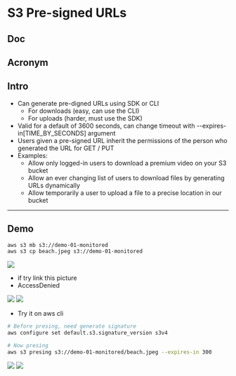 # S3 Pre-signed URLs

## Doc

## Acronym

## Intro
* Can generate pre-digned URLs using SDK or CLI
    * For downloads (easy, can use the CLI)
    * For uploads (harder, must use the SDK)
* Valid for a default of 3600 seconds, can change timeout with --expires-in[TIME_BY_SECONDS] argument
* Users given a pre-signed URL inherit the permissions of the person who generated the URL for GET / PUT
* Examples:
    * Allow only logged-in users to download a premium video on your S3 bucket
    * Allow an ever changing list of users to download files by generating URLs dynamically
    * Allow temporarily a user to upload a file to a precise location in our bucket
    
---

## Demo
````bash
aws s3 mb s3://demo-01-monitored
aws s3 cp beach.jpeg s3://demo-01-monitored
````
[<img src="https://i.imgur.com/FTzoc4b.png">](https://i.imgur.com/FTzoc4b.png)

* if try link this picture
* AccessDenied

[<img src="https://i.imgur.com/aXp79Sn.png">](https://i.imgur.com/aXp79Sn.png)
[<img src="https://i.imgur.com/wUjqUVa.png">](https://i.imgur.com/wUjqUVa.png)

* Try it on aws cli
````bash
# Before presing, need generate signature
aws configure set default.s3.signature_version s3v4
````

````bash
# Now presing
aws s3 presing s3://demo-01-monitored/beach.jpeg --expires-in 300
````
[<img src="https://i.imgur.com/n24PKg4.png">](https://i.imgur.com/n24PKg4.png)
[<img src="https://i.imgur.com/kzzO7EU.png">](https://i.imgur.com/kzzO7EU.png)
